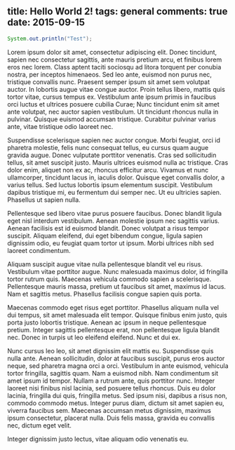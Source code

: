 title: Hello World 2!
tags: general
comments: true
date: 2015-09-15
---

```java
System.out.println("Test");
```
Lorem ipsum dolor sit amet, consectetur adipiscing elit. Donec tincidunt, sapien nec consectetur sagittis, ante mauris pretium arcu, et finibus lorem eros nec lorem. Class aptent taciti sociosqu ad litora torquent per conubia nostra, per inceptos himenaeos. Sed leo ante, euismod non purus nec, tristique convallis nunc. Praesent semper ipsum sit amet sem volutpat auctor. In lobortis augue vitae congue auctor. Proin tellus libero, mattis quis tortor vitae, cursus tempus ex. Vestibulum ante ipsum primis in faucibus orci luctus et ultrices posuere cubilia Curae; Nunc tincidunt enim sit amet ante volutpat, nec auctor sapien vestibulum. Ut tincidunt rhoncus nulla in pulvinar. Quisque euismod accumsan tristique. Curabitur pulvinar varius ante, vitae tristique odio laoreet nec.

Suspendisse scelerisque sapien nec auctor congue. Morbi feugiat, orci id pharetra molestie, felis nunc consequat tellus, eu cursus quam augue gravida augue. Donec vulputate porttitor venenatis. Cras sed sollicitudin tellus, sit amet suscipit justo. Mauris ultrices euismod nulla ac tristique. Cras dolor enim, aliquet non ex ac, rhoncus efficitur arcu. Vivamus et nunc ullamcorper, tincidunt lacus in, iaculis dolor. Quisque eget convallis dolor, a varius tellus. Sed luctus lobortis ipsum elementum suscipit. Vestibulum dapibus tristique mi, eu fermentum dui semper nec. Ut eu ultricies sapien. Phasellus ut sapien nulla.
<!-- more -->

Pellentesque sed libero vitae purus posuere faucibus. Donec blandit ligula eget nisl interdum vestibulum. Aenean molestie ipsum nec sagittis varius. Aenean facilisis est id euismod blandit. Donec volutpat a risus tempor suscipit. Aliquam eleifend, dui eget bibendum congue, ligula sapien dignissim odio, eu feugiat quam tortor ut ipsum. Morbi ultrices nibh sed laoreet condimentum.

Aliquam suscipit augue vitae nulla pellentesque blandit vel eu risus. Vestibulum vitae porttitor augue. Nunc malesuada maximus dolor, id fringilla tortor rutrum quis. Maecenas vehicula commodo sapien a scelerisque. Pellentesque mauris massa, pretium ut faucibus sit amet, maximus id lacus. Nam et sagittis metus. Phasellus facilisis congue sapien quis porta.

Maecenas commodo eget risus eget porttitor. Phasellus aliquam nulla vel dui tempus, sit amet malesuada elit tempor. Quisque finibus enim justo, quis porta justo lobortis tristique. Aenean ac ipsum in neque pellentesque pretium. Integer sagittis pellentesque erat, non pellentesque ligula blandit nec. Donec in turpis ut leo eleifend eleifend. Nunc et dui ex.

Nunc cursus leo leo, sit amet dignissim elit mattis eu. Suspendisse quis nulla ante. Aenean sollicitudin, dolor at faucibus suscipit, purus eros auctor neque, sed pharetra magna orci a orci. Vestibulum in ante euismod, vehicula tortor fringilla, sagittis quam. Nam a euismod nibh. Nam condimentum sit amet ipsum id tempor. Nullam a rutrum ante, quis porttitor nunc. Integer laoreet nisi finibus nisl lacinia, sed posuere tellus rhoncus. Duis eu dolor lacinia, fringilla dui quis, fringilla metus. Sed ipsum nisi, dapibus a risus non, commodo commodo metus. Integer purus diam, dictum sit amet sapien eu, viverra faucibus sem. Maecenas accumsan metus dignissim, maximus ipsum consectetur, placerat nulla. Duis felis massa, gravida eu convallis nec, dictum eget velit.

Integer dignissim justo lectus, vitae aliquam odio venenatis eu.
